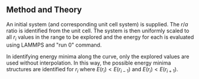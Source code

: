 ## Method and Theory

An initial system (and corresponding unit cell system) is supplied. The $r/a$ ratio is identified from the unit cell. The system is then uniformly scaled to all $r_i$ values in the range to be explored and the energy for each is evaluated using LAMMPS and "run 0" command. 

In identifying energy minima along the curve, only the explored values are used without interpolation. In this way, the possible energy minima structures are identified for $r_i$ where $E(r_i) < E(r_{i-1})$ and $E(r_i) < E(r_{i+1})$.